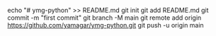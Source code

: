echo "# ymg-python" >> README.md
git init
git add README.md
git commit -m "first commit"
git branch -M main
git remote add origin https://github.com/yamagar/ymg-python.git
git push -u origin main